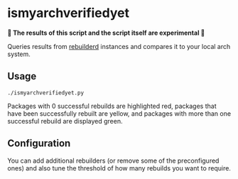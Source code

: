 # ismyarchverifiedyet

**:construction: The results of this script and the script itself are experimental :construction:**

Queries results from [rebuilderd](https://github.com/kpcyrd/rebuilderd) instances and compares it to your local arch system.

## Usage

    ./ismyarchverifiedyet.py

Packages with 0 successful rebuilds are highlighted red, packages that have been successfully rebuilt are yellow, and packages with more than one successful rebuild are displayed green.

## Configuration

You can add additional rebuilders (or remove some of the preconfigured ones) and also tune the threshold of how many rebuilds you want to require.
